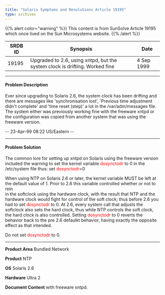 ```yaml
---
title: "Solaris Symptoms and Resolutions Article 19195"
type: archives
---
```


{{% alert color="warning" %}}
This content is from SunSolve Article 19195 which once lived on the Sun Microsystems website.
{{% /alert %}}

| SRDB ID | Synopsis | Date |
| ----- | ----- | ----- |
| 19195 | Upgraded to 2.6, using xntpd, but the system clock is drifting. Worked fine | 4 Sep 1999 |

* * *

#### Problem Description

Ever since upgrading to Solaris 2.6, the system clock has been drifting and
there are messages like 'synchronisation lost', 'Previous time adjustment
didn't complete' and 'time reset (step)' a lot in the /var/adm/messages 
file. The system either was previously working fine with the freeware
xntpd or the configuration was copied from another system that was 
using the freeware version.

-- 23-Apr-99 08:22 US/Eastern --

* * *

#### Problem Solution

The common lore for setting up xntpd on Solaris using
the freeware version included the warning to set the 
kernel variable <font color="red">dosynctodr</font> to 0 in the /etc/system 
file thus: set <font color="red">dosynctodr</font>=0

When using NTP on Solaris 2.6 or later, the kernel 
variable MUST be left at the default value of 1\. Prior 
to 2.6 this variable controlled whether or not to rein  
in the softclock using the hardware clock, with the result 
that NTP and the hardware clock would fight for control of 
the soft clock; thus before 2.6 you had to set <font color="red">dosynctodr</font> 
to 0\. At 2.6, every system call that adjusts the softclock 
also sets the hard clock, thus while NTP controls the soft 
clock, the hard clock is also controlled. Setting 
<font color="red">dosynctodr</font> to 0 reverts the behavior back to the pre 2.6 
defaulkt behavior, having exactly the opposite effect 
as that intended.

Do not set <font color="red">dosynctodr</font> to 0.

* * *

**Product Area** 	Bundled Network

**Product** 	NTP

**OS** 	Solaris 2.6

**Hardware** 	Ultra 2

**Document Content** 	with freeware xntpd.
